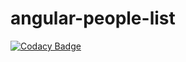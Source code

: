 # angular-people-list
[![Codacy Badge](https://api.codacy.com/project/badge/Grade/57a0fba1cf314aab9d4b751effe5fca8)](https://app.codacy.com/app/Ramonrune/angular-people-list?utm_source=github.com&utm_medium=referral&utm_content=Ramonrune/angular-people-list&utm_campaign=Badge_Grade_Dashboard)